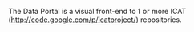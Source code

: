 The Data Portal is a visual front-end to 1 or more ICAT (http://code.google.com/p/icatproject/) repositories.